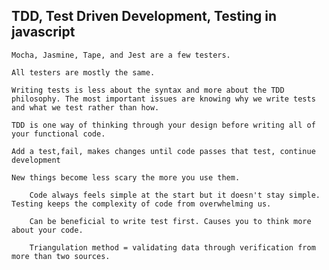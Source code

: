 ## TDD, Test Driven Development, Testing in javascript

    Mocha, Jasmine, Tape, and Jest are a few testers.

    All testers are mostly the same.

    Writing tests is less about the syntax and more about the TDD philosophy. The most important issues are knowing why we write tests and what we test rather than how.

    TDD is one way of thinking through your design before writing all of your functional code.

    Add a test,fail, makes changes until code passes that test, continue development

    New things become less scary the more you use them.

    	Code always feels simple at the start but it doesn't stay simple. Testing keeps the complexity of code from overwhelming us.

    	Can be beneficial to write test first. Causes you to think more about your code.

    	Triangulation method = validating data through verification from more than two sources.
